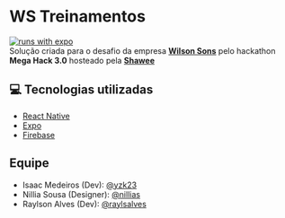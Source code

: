 # WS Treinamentos
[![runs with expo](https://img.shields.io/badge/Runs%20with%20Expo-000.svg?style=flat-square&logo=EXPO&labelColor=f3f3f3&logoColor=000)](https://expo.io/)<br/>
Solução criada para o desafio da empresa [**Wilson Sons**](wilsonsons.com.br) pelo hackathon **Mega Hack 3.0** hosteado pela [**Shawee**](https://shawee.io/)

## :computer: Tecnologias utilizadas
* [React Native](https://reactnative.dev/)
* [Expo](https://docs.expo.io/)
* [Firebase](https://firebase.google.com/)

## Equipe
- Isaac Medeiros (Dev): [@yzk23](https://github.com/yzk23)
- Nillia Sousa (Designer): [@nillias](https://github.com/nillias)
- Raylson Alves (Dev): [@raylsalves](https://github.com/raylsalves)
